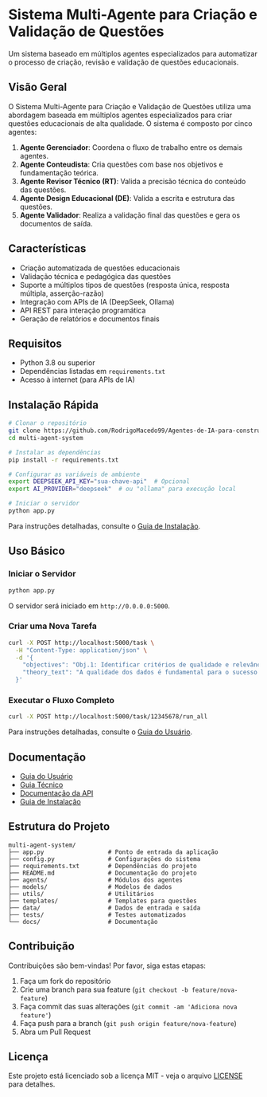 # Sistema Multi-Agente para Criação e Validação de Questões

Um sistema baseado em múltiplos agentes especializados para automatizar o processo de criação, revisão e validação de questões educacionais.

## Visão Geral

O Sistema Multi-Agente para Criação e Validação de Questões utiliza uma abordagem baseada em múltiplos agentes especializados para criar questões educacionais de alta qualidade. O sistema é composto por cinco agentes:

1. **Agente Gerenciador**: Coordena o fluxo de trabalho entre os demais agentes.
2. **Agente Conteudista**: Cria questões com base nos objetivos e fundamentação teórica.
3. **Agente Revisor Técnico (RT)**: Valida a precisão técnica do conteúdo das questões.
4. **Agente Design Educacional (DE)**: Valida a escrita e estrutura das questões.
5. **Agente Validador**: Realiza a validação final das questões e gera os documentos de saída.

## Características

- Criação automatizada de questões educacionais
- Validação técnica e pedagógica das questões
- Suporte a múltiplos tipos de questões (resposta única, resposta múltipla, asserção-razão)
- Integração com APIs de IA (DeepSeek, Ollama)
- API REST para interação programática
- Geração de relatórios e documentos finais

## Requisitos

- Python 3.8 ou superior
- Dependências listadas em `requirements.txt`
- Acesso à internet (para APIs de IA)

## Instalação Rápida

```bash
# Clonar o repositório
git clone https://github.com/RodrigoMacedo99/Agentes-de-IA-para-constru-o-de-testes.git
cd multi-agent-system

# Instalar as dependências
pip install -r requirements.txt

# Configurar as variáveis de ambiente
export DEEPSEEK_API_KEY="sua-chave-api"  # Opcional
export AI_PROVIDER="deepseek"  # ou "ollama" para execução local

# Iniciar o servidor
python app.py
```

Para instruções detalhadas, consulte o [Guia de Instalação](docs/installation_guide.md).

## Uso Básico

### Iniciar o Servidor

```bash
python app.py
```

O servidor será iniciado em `http://0.0.0.0:5000`.

### Criar uma Nova Tarefa

```bash
curl -X POST http://localhost:5000/task \
  -H "Content-Type: application/json" \
  -d '{
    "objectives": "Obj.1: Identificar critérios de qualidade e relevância dos dados.",
    "theory_text": "A qualidade dos dados é fundamental para o sucesso de projetos de ciência de dados."
  }'
```

### Executar o Fluxo Completo

```bash
curl -X POST http://localhost:5000/task/12345678/run_all
```

Para instruções detalhadas, consulte o [Guia do Usuário](docs/user_guide.md).

## Documentação

- [Guia do Usuário](docs/user_guide.md)
- [Guia Técnico](docs/technical_guide.md)
- [Documentação da API](docs/api_docs.md)
- [Guia de Instalação](docs/installation_guide.md)

## Estrutura do Projeto

```
multi-agent-system/
├── app.py                  # Ponto de entrada da aplicação
├── config.py               # Configurações do sistema
├── requirements.txt        # Dependências do projeto
├── README.md               # Documentação do projeto
├── agents/                 # Módulos dos agentes
├── models/                 # Modelos de dados
├── utils/                  # Utilitários
├── templates/              # Templates para questões
├── data/                   # Dados de entrada e saída
├── tests/                  # Testes automatizados
└── docs/                   # Documentação
```

## Contribuição

Contribuições são bem-vindas! Por favor, siga estas etapas:

1. Faça um fork do repositório
2. Crie uma branch para sua feature (`git checkout -b feature/nova-feature`)
3. Faça commit das suas alterações (`git commit -am 'Adiciona nova feature'`)
4. Faça push para a branch (`git push origin feature/nova-feature`)
5. Abra um Pull Request

## Licença

Este projeto está licenciado sob a licença MIT - veja o arquivo [LICENSE](LICENSE) para detalhes.




